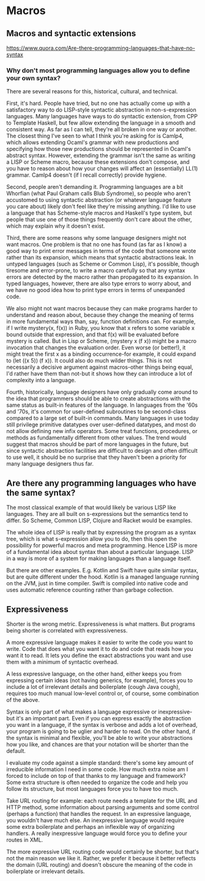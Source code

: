 # Macros

## Macros and syntactic extensions

https://www.quora.com/Are-there-programming-languages-that-have-no-syntax

### Why don't most programming languages allow you to define your own syntax?

There are several reasons for this, historical, cultural, and technical.

First, it's hard. People have tried, but no one has actually come up with a satisfactory way to do LISP-style syntactic abstraction in non-s-expression languages. Many languages have ways to do syntactic extension, from CPP to Template Haskell, but few allow extending the language in a smooth and consistent way. As far as I can tell, they're all broken in one way or another. The closest thing I've seen to what I think you're asking for is Camlp4, which allows extending Ocaml's grammar with new productions and specifying how those new productions should be represented in Ocaml's abstract syntax. However, extending the grammar isn't the same as writing a LISP or Scheme macro, because these extensions don't compose, and you have to reason about how your changes will affect an (essentially) LL(1) grammar. Camlp4 doesn't (if I recall correctly) provide hygiene.

Second, people aren't demanding it. Programming languages are a bit Whorfian (what Paul Graham calls Blub Syndrome), so people who aren't accustomed to using syntactic abstraction (or whatever language feature you care about) likely don't feel like they're missing anything. I'd like to use a language that has Scheme-style macros and Haskell's type system, but people that use one of those things frequently don't care about the other, which may explain why it doesn't exist.

Third, there are some reasons why some language designers might not want macros. One problem is that no one has found (as far as I know) a good way to print error messages in terms of the code that someone wrote rather than its expansion, which means that syntactic abstractions leak. In untyped languages (such as Scheme or Common Lisp), it's possible, though tiresome and error-prone, to write a macro carefully so that any syntax errors are detected by the macro rather than propagated to its expansion. In typed languages, however, there are also type errors to worry about, and we have no good idea how to print type errors in terms of unexpanded code.

We also might not want macros because they can make programs harder to understand and reason about, because they change the meaning of terms in more fundamental ways than, say, function definitions can. For example, if I write mystery(x, f(x)) in Ruby, you know that x refers to some variable x bound outside that expression, and that f(x) will be evaluated before mystery is called. But in Lisp or Scheme, (mystery x (f x)) might be a macro invocation that changes the evaluation order. Even worse (or better!), it might treat the first x as a binding occurrence-for example, it could expand to (let ((x 5)) (f x)). It could also do much wilder things. This is not necessarily a decisive argument against macros-other things being equal, I'd rather have them than not-but it shows how they can introduce a lot of complexity into a language.

Fourth, historically, language designers have only gradually come around to the idea that programmers should be able to create abstractions with the same status as built-in features of the language. In languages from the '60s and '70s, it's common for user-defined subroutines to be second-class compared to a large set of built-in commands. Many languages in use today still privilege primitive datatypes over user-defined datatypes, and most do not allow defining new infix operators. Some treat functions, procedures, or methods as fundamentally different from other values. The trend would suggest that macros should be part of more languages in the future, but since syntactic abstraction facilities are difficult to design and often difficult to use well, it should be no surprise that they haven't been a priority for many language designers thus far.


## Are there any programming languages who have the same syntax?

The most classical example of that would likely be various LISP like languages. They are all built on s-expressions but the semantics tend to differ. So Scheme, Common LISP, Clojure and Racket would be examples.

The whole idea of LISP is really that by expressing the program as a syntax tree, which is what s-expression allow you to do, then this open the possibility for powerful macros and meta programming. Hence LISP is more of a fundamental idea about syntax than about a particular language. LISP in a way is more of a system for making languages than a language itself.

But there are other examples. E.g. Kotlin and Swift have quite similar syntax, but are quite different under the hood. Kotlin is a managed language running on the JVM, just in time compiler. Swift is compiled into native code and uses automatic reference counting rather than garbage collection.

## Expressiveness

Shorter is the wrong metric. Expressiveness is what matters. But programs being shorter is correlated with expressiveness.

A more expressive language makes it easier to write the code you want to write. Code that does what you want it to do and code that reads how you want it to read. It lets you define the exact abstractions you want and use them with a minimum of syntactic overhead.

A less expressive language, on the other hand, either keeps you from expressing certain ideas (not having generics, for example), forces you to include a lot of irrelevant details and boilerplate (cough Java cough), requires too much manual low-level control or, of course, some combination of the above.

Syntax is only part of what makes a language expressive or inexpressive-but it's an important part. Even if you can express exactly the abstraction you want in a language, if the syntax is verbose and adds a lot of overhead, your program is going to be uglier and harder to read. On the other hand, if the syntax is minimal and flexible, you'll be able to write your abstractions how you like, and chances are that your notation will be shorter than the default.

I evaluate my code against a simple standard: there's some key amount of irreducible information I need in some code. How much extra noise am I forced to include on top of that thanks to my language and framework? Some extra structure is often needed to organize the code and help you follow its structure, but most languages force you to have too much.

Take URL routing for example: each route needs a template for the URL and HTTP method, some information about parsing arguments and some control (perhaps a function) that handles the request. In an expressive language, you wouldn't have much else. An inexpressive language would require some extra boilerplate and perhaps an inflexible way of organizing handlers. A really inexpressive language would force you to define your routes in XML.

The more expressive URL routing code would certainly be shorter, but that's not the main reason we like it. Rather, we prefer it because it better reflects the domain (URL routing) and doesn't obscure the meaning of the code in boilerplate or irrelevant details.
